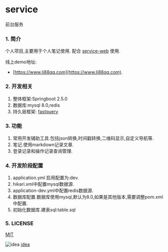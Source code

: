 # service
前台服务

### 1. 简介
个人项目,主要用于个人笔记使用. 配合 [service-web](https://github.com/li88qq/service-web) 使用.

线上demo地址: 
- [https://www.li88qq.com](https://www.li88qq.com).

### 2. 开发相关
1. 整体框架:Springboot 2.5.0
2. 数据库:mysql 8.0,redis
3. 持久层框架: [fastquery](https://github.com/xixifeng/fastquery)

### 3. 功能
1. 常用开发辅助工具.包括json转换,时间戳转换,二维码显示,自定义导航等.
2. 笔记.使用markdown记录文章.
3. 登录记录和操作记录查询管理.

### 4. 开发阶段配置
1. application.yml 启用配置为:dev.
2. hikari.xml中配置mysql数据源.
3. application-dev.yml中配置redis数据源.
4. 数据库配置.数据库使用mysql,默认为8.0,如果是其他版本,需要调整pom.xml中配置.
5. 初始化数据库.建表sql:table.sql

### 5. LICENSE
[MIT](https://en.wikipedia.org/wiki/MIT_License)

![idea](https://www.jetbrains.com/favicon-16x16.png) 
[idea](https://jb.gg/OpenSource)
